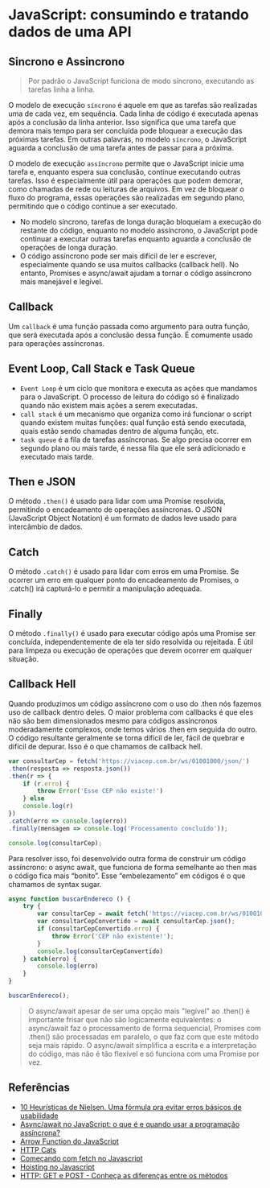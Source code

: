 # JavaScript: consumindo e tratando dados de uma API

## Sincrono e Assincrono

> Por padrão o JavaScript funciona de modo síncrono, executando as tarefas linha a linha.

O modelo de execução `síncrono` é aquele em que as tarefas são realizadas uma de cada vez, em sequência. Cada linha de código é executada apenas após a conclusão da linha anterior. Isso significa que uma tarefa que demora mais tempo para ser concluída pode bloquear a execução das próximas tarefas. Em outras palavras, no modelo `síncrono`, o JavaScript aguarda a conclusão de uma tarefa antes de passar para a próxima.

O modelo de execução `assíncrono` permite que o JavaScript inicie uma tarefa e, enquanto espera sua conclusão, continue executando outras tarefas. Isso é especialmente útil para operações que podem demorar, como chamadas de rede ou leituras de arquivos. Em vez de bloquear o fluxo do programa, essas operações são realizadas em segundo plano, permitindo que o código continue a ser executado.

- No modelo síncrono, tarefas de longa duração bloqueiam a execução do restante do código, enquanto no modelo assíncrono, o JavaScript pode continuar a executar outras tarefas enquanto aguarda a conclusão de operações de longa duração.
- O código assíncrono pode ser mais difícil de ler e escrever, especialmente quando se usa muitos callbacks (callback hell). No entanto, Promises e async/await ajudam a tornar o código assíncrono mais manejável e legível.

## Callback

Um `callback` é uma função passada como argumento para outra função, que será executada após a conclusão dessa função. É comumente usado para operações assíncronas.

## Event Loop, Call Stack e Task Queue

- `Event Loop` é um ciclo que monitora e executa as ações que mandamos para o JavaScript. O processo de leitura do código só é finalizado quando não existem mais ações a serem executadas. 
- `call stack` é um mecanismo que organiza como irá funcionar o script quando existem muitas funções: qual função está sendo executada, quais estão sendo chamadas dentro de alguma função, etc. 
- `task queue` é a fila de tarefas assíncronas. Se algo precisa ocorrer em segundo plano ou mais tarde, é nessa fila que ele será adicionado e executado mais tarde.

## Then e JSON

O método `.then()` é usado para lidar com uma Promise resolvida, permitindo o encadeamento de operações assíncronas. O JSON (JavaScript Object Notation) é um formato de dados leve usado para intercâmbio de dados.

## Catch

O método `.catch()` é usado para lidar com erros em uma Promise. Se ocorrer um erro em qualquer ponto do encadeamento de Promises, o .catch() irá capturá-lo e permitir a manipulação adequada.

## Finally

O método `.finally()` é usado para executar código após uma Promise ser concluída, independentemente de ela ter sido resolvida ou rejeitada. É útil para limpeza ou execução de operações que devem ocorrer em qualquer situação.

## Callback Hell

Quando produzimos um código assíncrono com o uso do .then nós fazemos uso de callback dentro deles. O maior problema com callbacks é que eles não são bem dimensionados mesmo para códigos assíncronos moderadamente complexos, onde temos vários .then em seguida do outro. O código resultante geralmente se torna difícil de ler, fácil de quebrar e difícil de depurar. Isso é o que chamamos de callback hell.

```js
var consultarCep = fetch('https://viacep.com.br/ws/01001000/json/')
.then(resposta => resposta.json())
.then(r => {
    if (r.erro) {
        throw Error('Esse CEP não existe!')
    } else
    console.log(r)
})
.catch(erro => console.log(erro))
.finally(mensagem => console.log('Processamento concluído'));

console.log(consultarCep);
```

Para resolver isso, foi desenvolvido outra forma de construir um código assíncrono: o async await, que funciona de forma semelhante ao then mas o código fica mais “bonito”. Esse “embelezamento” em códigos é o que chamamos de syntax sugar.

```js
async function buscarEndereco () {
    try {
        var consultarCep = await fetch('https://viacep.com.br/ws/01001000/json/');
        var consultarCepConvertido = await consultarCep.json();
        if (consultarCepConvertido.erro) {
            throw Error('CEP não existente!');
        }
        console.log(consultarCepConvertido)
    } catch(erro) {
        console.log(erro)
    }
}

buscarEndereco();
```

> O async/await apesar de ser uma opção mais "legível" ao .then() é importante frisar que não são logicamente equivalentes: o async/await faz o processamento de forma sequencial, Promises com .then() são processadas em paralelo, o que faz com que este método seja mais rápido. O async/await simplifica a escrita e a interpretação do código, mas não é tão flexível e só funciona com uma Promise por vez. 

## Referências

- [10 Heurísticas de Nielsen. Uma fórmula pra evitar erros básicos de usabilidade](https://www.alura.com.br/artigos/10-heuristicas-de-nielsen-uma-formula-pra-evitar-erros-basicos-de-usabilidade?_gl=1*fou6t8*_ga*MTg4Mzg1ODg3OS4xNzEzNDA2NTEy*_ga_1EPWSW3PCS*MTcxNzk2MDYyOS4zNS4xLjE3MTc5NjE2NTguMC4wLjA.)
- [Async/await no JavaScript: o que é e quando usar a programação assíncrona?](https://www.alura.com.br/artigos/async-await-no-javascript-o-que-e-e-quando-usar?_gl=1*1a5vf33*_ga*MTg4Mzg1ODg3OS4xNzEzNDA2NTEy*_ga_1EPWSW3PCS*MTcxNzk1MTI5Mi4zNC4xLjE3MTc5NTc4OTEuMC4wLjA.)
- [Arrow Function do JavaScript](https://www.youtube.com/watch?v=3EkS9-P3cIM)
- [HTTP Cats](https://http.cat/)
- [Começando com fetch no Javascript](https://www.alura.com.br/artigos/comecando-com-fetch-no-javascript?_gl=1*r3gib4*_ga*MTg4Mzg1ODg3OS4xNzEzNDA2NTEy*_ga_1EPWSW3PCS*MTcxNzk1MTI5Mi4zNC4xLjE3MTc5NTY4NzYuMC4wLjA.)
- [Hoisting no Javascript](https://www.alura.com.br/artigos/hoisting-no-javascript?_gl=1*kon7pl*_ga*MTg4Mzg1ODg3OS4xNzEzNDA2NTEy*_ga_1EPWSW3PCS*MTcxNzk1MTI5Mi4zNC4xLjE3MTc5NTM0MTMuMC4wLjA.)
- [HTTP: GET e POST - Conheça as diferenças entre os métodos](https://www.alura.com.br/artigos/diferencas-entre-get-e-post)
